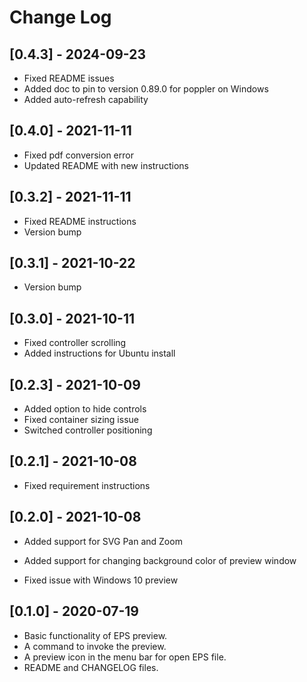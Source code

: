 # Change Log

## [0.4.3] - 2024-09-23

-   Fixed README issues
-   Added doc to pin to version 0.89.0 for poppler on Windows
-   Added auto-refresh capability

## [0.4.0] - 2021-11-11

-   Fixed pdf conversion error
-   Updated README with new instructions

## [0.3.2] - 2021-11-11

-   Fixed README instructions
-   Version bump

## [0.3.1] - 2021-10-22

-   Version bump

## [0.3.0] - 2021-10-11

-   Fixed controller scrolling
-   Added instructions for Ubuntu install

## [0.2.3] - 2021-10-09

-   Added option to hide controls
-   Fixed container sizing issue
-   Switched controller positioning

## [0.2.1] - 2021-10-08

-   Fixed requirement instructions

## [0.2.0] - 2021-10-08

-   Added support for SVG Pan and Zoom
-   Added support for changing background color of preview window

-   Fixed issue with Windows 10 preview

## [0.1.0] - 2020-07-19

-   Basic functionality of EPS preview.
-   A command to invoke the preview.
-   A preview icon in the menu bar for open EPS file.
-   README and CHANGELOG files.
